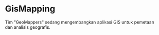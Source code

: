 # GisMapping
Tim "GeoMappers" sedang mengembangkan aplikasi GIS untuk pemetaan dan analisis geografis.
